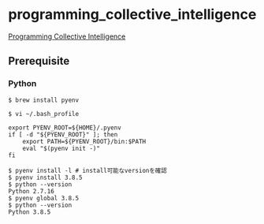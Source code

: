 # programming_collective_intelligence

[Programming Collective Intelligence](https://www.amazon.co.jp/dp/4873113644/ref=cm_sw_r_tw_dp_x_hkEjFbY5F1ME7)

## Prerequisite

### Python

```
$ brew install pyenv
```

```
$ vi ~/.bash_profile
```

```
export PYENV_ROOT=${HOME}/.pyenv
if [ -d "${PYENV_ROOT}" ]; then
    export PATH=${PYENV_ROOT}/bin:$PATH
    eval "$(pyenv init -)"
fi
```

```
$ pyenv install -l # install可能なversionを確認
$ pyenv install 3.8.5
$ python --version
Python 2.7.16
$ pyenv global 3.8.5
$ python --version
Python 3.8.5

```

